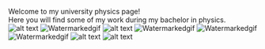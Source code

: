 

Welcome to my university physics page!<br>
Here you will find some of my work during my bachelor in physics.
![alt text](https://i.imgur.com/2N9cKJc.png)
![Watermarkedgif](https://media.giphy.com/media/mCgyKS6uHsjQsuMToX/giphy.gif)
![alt text](https://i.imgur.com/rqfDnAL.jpg)
![Watermarkedgif](https://media.giphy.com/media/cO9Ovb5IyyQssK3PIB/giphy.gif)
![Watermarkedgif](https://media.giphy.com/media/ejJgjob668FogepSaI/giphy.gif)
![Watermarkedgif](https://media.giphy.com/media/SYLuMrvWDAowbMZ6lX/giphy.gif)
![alt text](https://i.imgur.com/2MPZYVb.png)
![alt text](https://i.imgur.com/u4TPEOg.png)
